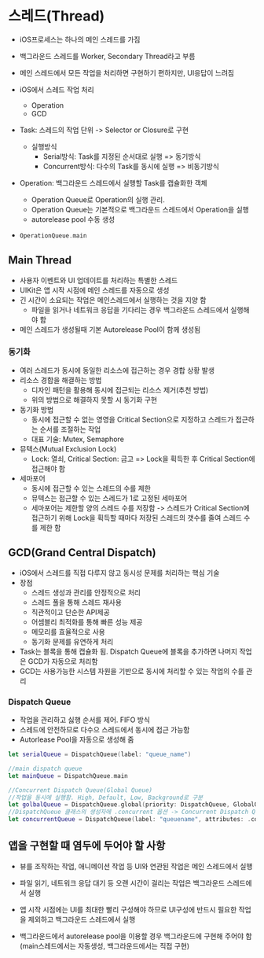 # 스레드(Thread)

- iOS프로세스는 하나의 메인 스레드를 가짐

- 백그라운드 스레드를 Worker, Secondary Thread라고 부름

- 메인 스레드에서 모든 작업을 처리하면 구현하기 편하지만, UI응답이 느려짐

- iOS에서 스레드 작업 처리

  - Operation
  - GCD

- Task: 스레드의 작업 단위 -> Selector or Closure로 구현

  - 실행방식
    - Serial방식: Task를 지정된 순서대로 실행 => 동기방식
    - Concurrent방식: 다수의 Task를 동시에 실행 => 비동기방식

- Operation: 백그라운드 스레드에서 실행할 Task를 캡슐화한 객체

  - Operation Queue로 Operation의 실행 관리.
  - Operation Queue는 기본적으로 백그라운드 스레드에서 Operation을 실행
  - autorelease pool 수동 생성

- ```swift
  OperationQueue.main
  ```


## Main Thread

- 사용자 이벤트와 UI 업데이트를 처리하는 특별한 스레드
- UIKit은 앱 시작 시점에 메인 스레드를 자동으로 생성
- 긴 시간이 소요되는 작업은 메인스레드에서 실행하는 것을 지양 함
  - 파일을 읽거나 네트워크 응답을 기다리는 경우 백그라운드 스레드에서 실행해야 함
- 메인 스레드가 생성될때 기본 Autorelease Pool이 함께 생성됨

### 동기화

- 여러 스레드가 동시에 동일한 리소스에 접근하는 경우 경합 상황 발생
- 리소스 경합을 해결하는 방법
  - 디자인 패턴을 활용해 동시에 접근되는 리소스 제거(추천 방법)
  - 위의 방법으로 해결하지 못할 시 동기화 구현
- 동기화 방법
  - 동시에 접근할 수 없는 영영을 Critical Section으로 지정하고 스레드가 접근하는 순서를 조절하는 작업
  - 대표 기술: Mutex, Semaphore
- 뮤텍스(Mutual Exclusion Lock)
  - Lock: 열쇠, Critical Section: 금고 => Lock을 획득한 후 Critical Section에 접근해야 함
- 세마포어
  - 동시에 접근할 수 있는 스레드의 수를 제한
  - 뮤텍스는 접근할 수 있는 스레드가 1로 고정된 세마포어
  - 세마포어는 제한할 양의 스레드 수를 저장함 -> 스레드가 Critical Section에 접근하기 위해 Lock을 획득할 때마다 저장된 스레드의 갯수를 줄여 스레드 수를 제한 함



## GCD(Grand Central Dispatch)

- iOS에서 스레드를 직접 다루지 않고 동시성 문제를 처리하는 핵심 기술
- 장점
  - 스레드 생성과 관리를 안정적으로 처리
  - 스레드 풀을 통해 스레드 재사용
  - 직관적이고 단순한 API제공
  - 어셈블리 최적화를 통해 빠른 성능 제공
  - 메모리를 효율적으로 사용
  - 동기화 문제를 유연하게 처리
- Task는 블록을 통해 캡슐화 됨. Dispatch Queue에 블록을 추가하면 나머지 작업은 GCD가 자동으로 처리함
- GCD는 사용가능한 시스템 자원을 기반으로 동시에 처리할 수 있는 작업의 수를 관리

### Dispatch Queue

- 작업을 관리하고 싫행 순서를 제어. FIFO 방식
- 스레드에 안전하므로 다수으 스레드에서 동시에 접근 가능함
- Autorlease Pool을 자동으로 생성해 줌

```swift
let serialQueue = DispatchQueue(label: "queue_name")

//main dispatch queue
let mainQueue = DispatchQueue.main

//Concurrent Dispatch Queue(Global Queue)
//작업을 동시에 실행함. High, Default, Low, Background로 구분
let golbalQueue = DispatchQueue.global(priority: DispatchQueue, GlobalQueuePriority.high)
//DispatchQueue 클래스의 생성자에 .concurrent 옵션 -> Concurrent Dispatch Queue 생성 가능
let concurrentQueue = DispatchQueue(label: "queuename", attributes: .concurrent)
```



## 앱을 구현할 때 염두에 두어야 할 사항

- 뷰를 조작하는 작업, 애니메이션 작업 등 UI와 연관된 작업은 메인 스레드에서 실행
- 파일 읽기, 네트워크 응답 대기 등 오랜 시간이 걸리는 작업은 백그라운드 스레드에서 실행
- 앱 시작 시점에는 UI를 최대한 빨리 구성해야 하므로 UI구성에 반드시 필요한 작업을 제외하고 백그라운드 스레드에서 실행

- 백그라운드에서 autorelease pool을 이용할 경우 백그라운드에 구현해 주어야 함(main스레드에서는 자동생성, 백그라운드에서는 직접 구현)